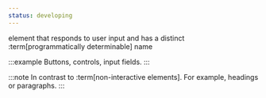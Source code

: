 ```yaml
---
status: developing
---
```


element that responds to user input and has a distinct :term[programmatically determinable] name

:::example
Buttons, controls, input fields.
:::

:::note
In contrast to :term[non-interactive elements]. For example, headings or paragraphs.
:::